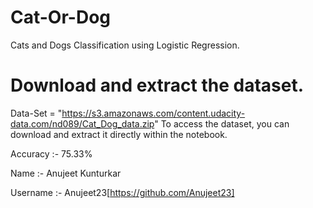 # Cat-Or-Dog
Cats and Dogs Classification using Logistic Regression.

# Download and extract the dataset.
Data-Set = "https://s3.amazonaws.com/content.udacity-data.com/nd089/Cat_Dog_data.zip"
To access the dataset, you can download and extract it directly within the notebook.


Accuracy :- 75.33%

Name :- Anujeet Kunturkar

Username :- Anujeet23[https://github.com/Anujeet23]
